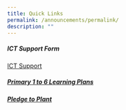 ```yaml
---
title: Quick Links
permalink: /announcements/permalink/
description: ""
---
```

##### ICT Support Form
[ICT Support](https://form.gov.sg/#!/62ddf9fb7eb7140012ad0588)

##### [Primary 1 to 6 Learning Plans](https://sites.google.com/xnps.edu.sg/xnps-learning-plans/home?authuser=2)

##### [Pledge to Plant](https://www.xingnanpri.moe.edu.sg/parents/pledge-to-plant/)